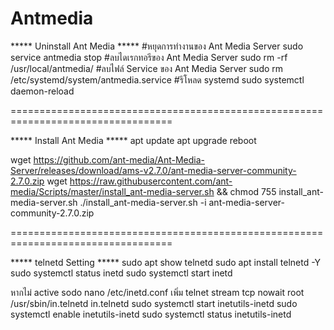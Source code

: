 # Antmedia

***** Uninstall Ant Media *****
#หยุดการทำงานของ Ant Media Server
sudo service antmedia stop
#ลบไดเรกทอรีของ Ant Media Server
sudo rm -rf /usr/local/antmedia/
#ลบไฟล์ Service ของ Ant Media Server
sudo rm /etc/systemd/system/antmedia.service
#รีโหลด systemd
sudo systemctl daemon-reload

==================================================================================

***** Install Ant Media *****
apt update
apt upgrade
reboot

wget https://github.com/ant-media/Ant-Media-Server/releases/download/ams-v2.7.0/ant-media-server-community-2.7.0.zip
wget https://raw.githubusercontent.com/ant-media/Scripts/master/install_ant-media-server.sh && chmod 755 install_ant-media-server.sh
./install_ant-media-server.sh -i ant-media-server-community-2.7.0.zip

==================================================================================

***** telnetd Setting *****
sudo apt show telnetd
sudo apt install telnetd -Y
sudo systemctl status inetd
sudo systemctl start inetd

หากไม่ active
sodo nano /etc/inetd.conf
เพิ่ม
telnet stream tcp nowait root /usr/sbin/in.telnetd in.telnetd
sudo systemctl start inetutils-inetd
sudo systemctl enable inetutils-inetd
sudo systemctl status inetutils-inetd

